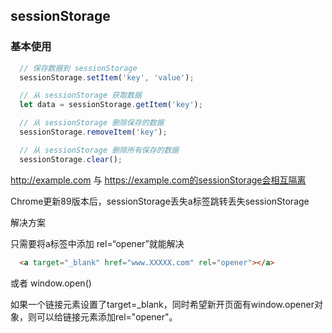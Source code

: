 ## sessionStorage
### 基本使用
```javascript
  // 保存数据到 sessionStorage
  sessionStorage.setItem('key', 'value');

  // 从 sessionStorage 获取数据
  let data = sessionStorage.getItem('key');

  // 从 sessionStorage 删除保存的数据
  sessionStorage.removeItem('key');

  // 从 sessionStorage 删除所有保存的数据
  sessionStorage.clear();
```
http://example.com 与 https://example.com的sessionStorage会相互隔离

Chrome更新89版本后，sessionStorage丢失a标签跳转丢失sessionStorage

解决方案

只需要将a标签中添加 rel=“opener”就能解决
```html
  <a target="_blank" href="www.XXXXX.com" rel="opener"></a>
```
或者 window.open()

如果一个链接元素设置了target=_blank，同时希望新开页面有window.opener对象，则可以给链接元素添加rel="opener"。